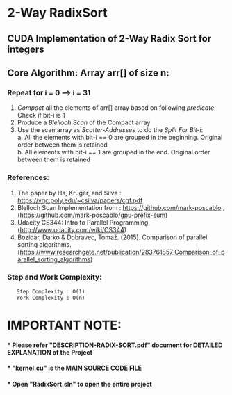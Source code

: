 # 2-Way RadixSort


## CUDA Implementation of 2-Way Radix Sort for integers


## Core Algorithm: Array arr[] of size n:
### Repeat for i = 0 --> i = 31
  1. *Compact* all the elements of arr[] array based on following *predicate*: Check if bit-i is 1
  2. Produce a *Blelloch Scan* of the Compact array
  3. Use the scan array as *Scatter-Addresses* to do the *Split For Bit-i*:   
        a. All the elements with bit-i == 0 are grouped in the beginning. Original order between them is retained  
        b. All elements with bit-i == 1 are grouped in the end. Original order between them is retained
        
        
        
### References: 
  1. The paper by Ha, Krüger, and Silva : https://vgc.poly.edu/~csilva/papers/cgf.pdf
  2. Blelloch Scan Implementation from : https://github.com/mark-poscablo  , (https://github.com/mark-poscablo/gpu-prefix-sum) 
  3. Udacity CS344: Intro to Parallel Programming (http://www.udacity.com/wiki/CS344)
  4. Bozidar, Darko & Dobravec, Tomaž. (2015). Comparison of parallel sorting algorithms. (https://www.researchgate.net/publication/283761857_Comparison_of_parallel_sorting_algorithms)
        

### Step and Work Complexity:
       Step Complexity : O(1)
       Work Complexity : O(n)

# IMPORTANT NOTE:
  #### * Please refer "DESCRIPTION-RADIX-SORT.pdf" document for DETAILED EXPLANATION of the Project
  #### * "kernel.cu" is the MAIN SOURCE CODE FILE
  #### * Open "RadixSort.sln" to open the entire project
